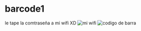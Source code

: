 # barcode1
le tape la comtraseña a mi wifi XD
![mi wifi](https://github.com/vmolinam7/barcode1/assets/108313448/3a3597de-fbc1-4f34-adee-d7aede58f7ec)
![codigo de barra](https://github.com/vmolinam7/barcode1/assets/108313448/d89d949f-109f-45c2-82b2-798165ed3353)
